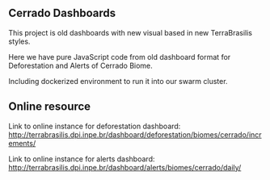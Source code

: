 ## Cerrado Dashboards

This project is old dashboards with new visual based in new TerraBrasilis styles.

Here we have pure JavaScript code from old dashboard format for Deforestation and Alerts of Cerrado Biome.

Including dockerized environment to run it into our swarm cluster.

## Online resource


Link to online instance for deforestation dashboard:
http://terrabrasilis.dpi.inpe.br/dashboard/deforestation/biomes/cerrado/increments/

Link to online instance for alerts dashboard:
http://terrabrasilis.dpi.inpe.br/dashboard/alerts/biomes/cerrado/daily/